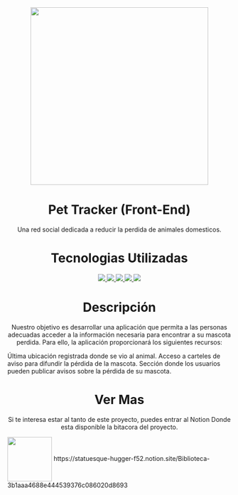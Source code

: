 <div id="header" align="center"> 
   <img src="https://minecraft-tutos.com/wp-content/uploads/2020/11/how-to-make-a-book-in-minecraft.jpg" width="400" align="center"/>
  </div>  
  <div>
  <h1 align="center">Pet Tracker (Front-End)</h1>
  <p align="center">Una red social dedicada a reducir la perdida de animales domesticos.</p>
</div> 
  <div>
  <h1 align="center">Tecnologias Utilizadas</h1>
<p align="center"> 
    <a href="https://reactjs.org/" target="_blank"> <img src="https://img.icons8.com/color/48/000000/react-native.png"/> </a>
    <a href="https://developer.mozilla.org/en-US/docs/Web/JavaScript" target="_blank"> <img src="https://img.icons8.com/color/48/000000/javascript.png"/> </a> 
    <a href="https://www.w3.org/html/" target="_blank"> <img src="https://img.icons8.com/color/48/000000/html-5.png"/> </a> 
    <a href="https://www.w3schools.com/css/" target="_blank"> <img src="https://img.icons8.com/color/48/000000/css3.png"/> </a>
    <a href="https://git-scm.com/" target="_blank"> <img src="https://img.icons8.com/color/48/000000/git.png"/> </a> 
</p>
</div> 
<div>
   <h1 align="center">Descripción</h1>
   <p align="center">
   Nuestro objetivo es desarrollar una aplicación que permita a las personas adecuadas acceder a la información necesaria para encontrar a su mascota perdida. Para ello, la aplicación proporcionará los siguientes recursos:

Última ubicación registrada donde se vio al animal.
Acceso a carteles de aviso para difundir la pérdida de la mascota.
Sección donde los usuarios pueden publicar avisos sobre la pérdida de su mascota.

</div>
<div>
<h1 align="center">Ver Mas</h1>
   <p align="center">
   Si te interesa estar al tanto de este proyecto, puedes entrar al Notion Donde esta disponible la bitacora del proyecto.
   </p>
   <img src="https://play-lh.googleusercontent.com/ufYLf3Gv1NmQGuRfCEEE8hdIWX923H04XFNJ0WQwmQeOqBhnacIj6hNAAoVAfHQdxA=w240-h480" width="100" align="center"/>
   https://statuesque-hugger-f52.notion.site/Biblioteca-3b1aaa4688e444539376c086020d8693
</div>
